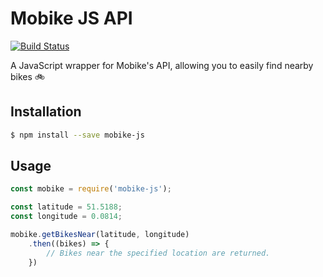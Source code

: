 # Mobike JS API

[![Build Status](https://travis-ci.com/danjohnson95/mobike-js.svg?branch=master)](https://travis-ci.com/danjohnson95/mobike-js)

A JavaScript wrapper for Mobike's API, allowing you to easily find nearby bikes 🚲

## Installation

```bash
$ npm install --save mobike-js
```

## Usage

```javascript
const mobike = require('mobike-js');

const latitude = 51.5188;
const longitude = 0.0814;

mobike.getBikesNear(latitude, longitude)
    .then((bikes) => {
        // Bikes near the specified location are returned.
    })
```